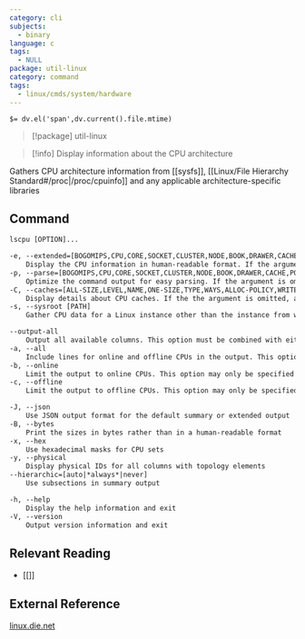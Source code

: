 ```yaml
---
category: cli
subjects:
  - binary
language: c
tags:
  - NULL
package: util-linux
category: command
tags:
  - linux/cmds/system/hardware
---
```


`$= dv.el('span',dv.current().file.mtime)`
> [!package] util-linux

> [!info] Display information about the CPU architecture

Gathers CPU architecture information from [[sysfs]], [[Linux/File Hierarchy Standard#/proc|/proc/cpuinfo]] and any applicable architecture-specific libraries

## Command
```txt
lscpu [OPTION]...

-e, --extended=[BOGOMIPS,CPU,CORE,SOCKET,CLUSTER,NODE,BOOK,DRAWER,CACHE,POLARIZATION,ADDRESS,CONFIGURED,ONLINE,MHZ,SCALMHZ%,MAXMHZ,MINMHZ,MODELNAME]
	Display the CPU information in human-readable format. If the argument is omitted, the default columns are included in the command Output
-p, --parse=[BOGOMIPS,CPU,CORE,SOCKET,CLUSTER,NODE,BOOK,DRAWER,CACHE,POLARIZATION,ADDRESS,CONFIGURED,ONLINE,MHZ,SCALMHZ%,MAXMHZ,MINMHZ,MODELNAME]
	Optimize the command output for easy parsing. If the argument is omitted, the command output is compatible with earlier versions of lscpu
-C, --caches=[ALL-SIZE,LEVEL,NAME,ONE-SIZE,TYPE,WAYS,ALLOC-POLICY,WRITE-POLICY,PHY-LINE,SETS,COHERENCY-SIZE]...
	Display details about CPU caches. If the the argument is omitted, all columns for which data is available are included in the command output
-s, --sysroot [PATH]
	Gather CPU data for a Linux instance other than the instance from which the lscpu command is issued

--output-all
	Output all available columns. This option must be combined with either --extended, --parse or --caches
-a, --all
	Include lines for online and offline CPUs in the output. This option may only be specified together with option -e or -p (default for -e)
-b, --online
	Limit the output to online CPUs. This option may only be specified together with option -e or -p (default for -p)
-c, --offline
	Limit the output to offline CPUs. This option may only be specified together with option -e or -p

-J, --json
	Use JSON output format for the default summary or extended output
-B, --bytes
	Print the sizes in bytes rather than in a human-readable format
-x, --hex
	Use hexadecimal masks for CPU sets
-y, --physical
	Display physical IDs for all columns with topology elements
--hierarchic=[auto|*always*|never]
	Use subsections in summary output

-h, --help
	Display the help information and exit 
-V, --version
	Output version information and exit
```

## Relevant Reading
- [[]]

## External Reference
[linux.die.net](https://linux.die.net/man/1/lscpu)
